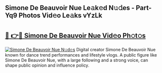 ## Simone De Beauvoir Nue Le𝚊k𝚎d N𝚞𝚍es - Part-Yq9 Photos Vid𝚎o Le𝚊ks vYzLk

# <h2><a href="http://fb51ire.evod.top/?m=Simone+De+Beauvoir+Nue">🔗 👉🔴 Simone De Beauvoir Nue Vid𝚎o Ph𝚘t𝚘s</a></h2>

[![Simone De Beauvoir Nue N𝚞d𝚎s](https://i.imgur.com/8V9OHl7.gif)](http://fb51ire.evod.top/?m=Simone+De+Beauvoir+Nue)
Digital creator Simone De Beauvoir Nue known for dance trend performances and lifestyle vlogs. A public figure like Simone De Beauvoir Nue, with a large following and a strong voice, can shape public opinion and influence policy. 
